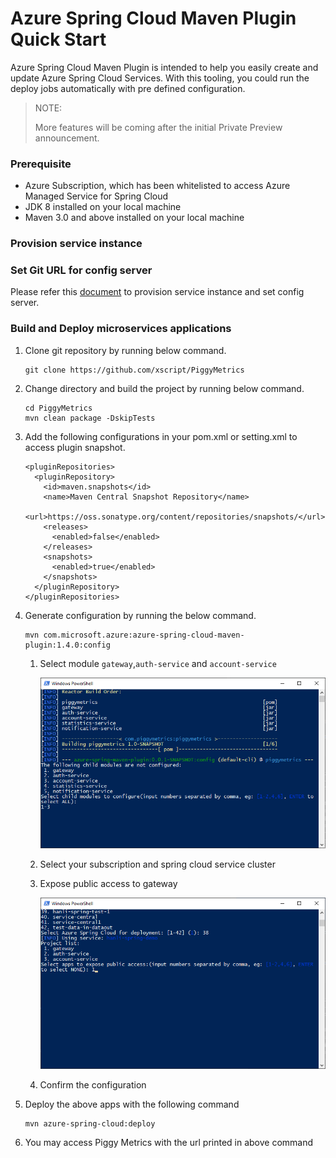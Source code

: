 # Azure Spring Cloud Maven Plugin Quick Start

Azure Spring Cloud Maven Plugin is intended to help you easily create and update Azure Spring Cloud Services.
 With this tooling, you could run the deploy jobs automatically with pre defined configuration.

> NOTE:
>
> More features will be coming after the initial Private Preview announcement.

### Prerequisite

- Azure Subscription, which has been whitelisted to access Azure Managed Service for Spring Cloud
- JDK 8 installed on your local machine
- Maven 3.0 and above installed on your local machine


### Provision service instance
### Set Git URL for config server
Please refer this [document](https://github.com/Azure/azure-managed-service-for-spring-cloud-docs#provision-service-instance) to provision service instance and set config server. 

### Build and Deploy microservices applications

1. Clone git repository by running below command.
    ```
    git clone https://github.com/xscript/PiggyMetrics
    ```
  
1. Change directory and build the project by running below command.
    ```
    cd PiggyMetrics
    mvn clean package -DskipTests
    ```
1. Add the following configurations in your pom.xml or setting.xml to access plugin snapshot.
    ```
    <pluginRepositories>
      <pluginRepository>
        <id>maven.snapshots</id>
        <name>Maven Central Snapshot Repository</name>
        <url>https://oss.sonatype.org/content/repositories/snapshots/</url>
        <releases>
          <enabled>false</enabled>
        </releases>
        <snapshots>
          <enabled>true</enabled>
        </snapshots>
      </pluginRepository>
    </pluginRepositories>
    ```
    
1. Generate configuration by running the below command.
    ```
    mvn com.microsoft.azure:azure-spring-cloud-maven-plugin:1.4.0:config
    ```
    1. Select module `gateway`,`auth-service` and `account-service`

        ![](./img/SelectChildModules.png)

    1. Select your subscription and spring cloud service cluster

    1. Expose public access to gateway

        ![](./img/ExposePublicAccess.png)
    
    1. Confirm the configuration

1. Deploy the above apps with the following command

    ``` 
    mvn azure-spring-cloud:deploy
    ```
    
1. You may access Piggy Metrics with the url printed in above command
